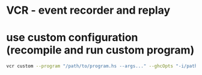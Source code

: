 # VCR - event recorder and replay

# use custom configuration (recompile and run custom program)

```bash
vcr custom --program "/path/to/program.hs --args..." --ghcOpts "-i/path/to/other/includes"
```

